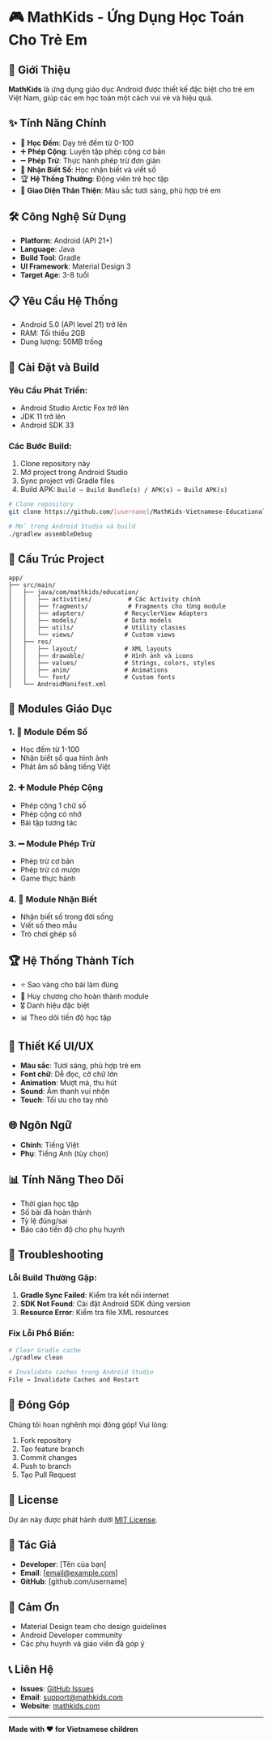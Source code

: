 # 🎮 MathKids - Ứng Dụng Học Toán Cho Trẻ Em

## 📱 Giới Thiệu
**MathKids** là ứng dụng giáo dục Android được thiết kế đặc biệt cho trẻ em Việt Nam, giúp các em học toán một cách vui vẻ và hiệu quả.

## ✨ Tính Năng Chính
- 🔢 **Học Đếm**: Dạy trẻ đếm từ 0-100
- ➕ **Phép Cộng**: Luyện tập phép cộng cơ bản
- ➖ **Phép Trừ**: Thực hành phép trừ đơn giản
- 🎯 **Nhận Biết Số**: Học nhận biết và viết số
- 🏆 **Hệ Thống Thưởng**: Động viên trẻ học tập
- 🎨 **Giao Diện Thân Thiện**: Màu sắc tươi sáng, phù hợp trẻ em

## 🛠️ Công Nghệ Sử Dụng
- **Platform**: Android (API 21+)
- **Language**: Java
- **Build Tool**: Gradle
- **UI Framework**: Material Design 3
- **Target Age**: 3-8 tuổi

## 📋 Yêu Cầu Hệ Thống
- Android 5.0 (API level 21) trở lên
- RAM: Tối thiểu 2GB
- Dung lượng: 50MB trống

## 🚀 Cài Đặt và Build

### Yêu Cầu Phát Triển:
- Android Studio Arctic Fox trở lên
- JDK 11 trở lên
- Android SDK 33

### Các Bước Build:
1. Clone repository này
2. Mở project trong Android Studio
3. Sync project với Gradle files
4. Build APK: `Build → Build Bundle(s) / APK(s) → Build APK(s)`

```bash
# Clone repository
git clone https://github.com/[username]/MathKids-Vietnamese-Educational-Game.git

# Mở trong Android Studio và build
./gradlew assembleDebug
```

## 📁 Cấu Trúc Project
```
app/
├── src/main/
│   ├── java/com/mathkids/education/
│   │   ├── activities/          # Các Activity chính
│   │   ├── fragments/           # Fragments cho từng module
│   │   ├── adapters/           # RecyclerView Adapters
│   │   ├── models/             # Data models
│   │   ├── utils/              # Utility classes
│   │   └── views/              # Custom views
│   ├── res/
│   │   ├── layout/             # XML layouts
│   │   ├── drawable/           # Hình ảnh và icons
│   │   ├── values/             # Strings, colors, styles
│   │   ├── anim/               # Animations
│   │   └── font/               # Custom fonts
│   └── AndroidManifest.xml
```

## 🎯 Modules Giáo Dục

### 1. 🔢 Module Đếm Số
- Học đếm từ 1-100
- Nhận biết số qua hình ảnh
- Phát âm số bằng tiếng Việt

### 2. ➕ Module Phép Cộng
- Phép cộng 1 chữ số
- Phép cộng có nhớ
- Bài tập tương tác

### 3. ➖ Module Phép Trừ
- Phép trừ cơ bản
- Phép trừ có mượn
- Game thực hành

### 4. 🎯 Module Nhận Biết
- Nhận biết số trong đời sống
- Viết số theo mẫu
- Trò chơi ghép số

## 🏆 Hệ Thống Thành Tích
- ⭐ Sao vàng cho bài làm đúng
- 🏅 Huy chương cho hoàn thành module
- 🎖️ Danh hiệu đặc biệt
- 📊 Theo dõi tiến độ học tập

## 🎨 Thiết Kế UI/UX
- **Màu sắc**: Tươi sáng, phù hợp trẻ em
- **Font chữ**: Dễ đọc, cỡ chữ lớn
- **Animation**: Mượt mà, thu hút
- **Sound**: Âm thanh vui nhộn
- **Touch**: Tối ưu cho tay nhỏ

## 🌐 Ngôn Ngữ
- **Chính**: Tiếng Việt
- **Phụ**: Tiếng Anh (tùy chọn)

## 📊 Tính Năng Theo Dõi
- Thời gian học tập
- Số bài đã hoàn thành
- Tỷ lệ đúng/sai
- Báo cáo tiến độ cho phụ huynh

## 🔧 Troubleshooting

### Lỗi Build Thường Gặp:
1. **Gradle Sync Failed**: Kiểm tra kết nối internet
2. **SDK Not Found**: Cài đặt Android SDK đúng version
3. **Resource Error**: Kiểm tra file XML resources

### Fix Lỗi Phổ Biến:
```bash
# Clear Gradle cache
./gradlew clean

# Invalidate caches trong Android Studio
File → Invalidate Caches and Restart
```

## 🤝 Đóng Góp
Chúng tôi hoan nghênh mọi đóng góp! Vui lòng:
1. Fork repository
2. Tạo feature branch
3. Commit changes
4. Push to branch
5. Tạo Pull Request

## 📄 License
Dự án này được phát hành dưới [MIT License](LICENSE).

## 👥 Tác Giả
- **Developer**: [Tên của bạn]
- **Email**: [email@example.com]
- **GitHub**: [github.com/username]

## 🙏 Cảm Ơn
- Material Design team cho design guidelines
- Android Developer community
- Các phụ huynh và giáo viên đã góp ý

## 📞 Liên Hệ
- **Issues**: [GitHub Issues](https://github.com/[username]/MathKids-Vietnamese-Educational-Game/issues)
- **Email**: support@mathkids.com
- **Website**: [mathkids.com](https://mathkids.com)

---
**Made with ❤️ for Vietnamese children**
